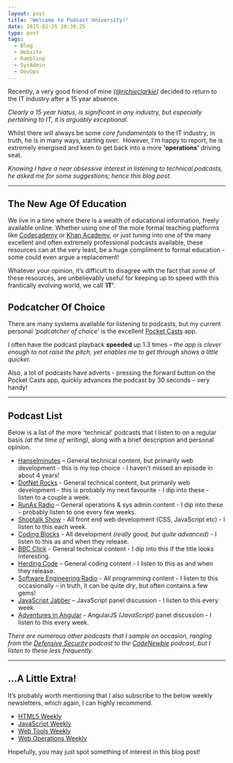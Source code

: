 ```yaml
---
layout: post
title: "Welcome to Podcast University!"
date: 2015-02-25 20:39:25
type: post
tags:
  - Blog
  - Website
  - Rambling
  - SysAdmin
  - DevOps
---
```


Recently, a very good friend of mine _(_[_@richieclarkie_](https://twitter.com/richieclarkie)_)_ decided to return to the IT industry after a 15 year absence.

_Clearly a 15 year hiatus, is significant in any industry, but especially pertaining to IT, it is arguably exceptional._

Whilst there will always be some _core fundamentals_ to the IT industry, in truth, he is in many ways, starting over.  However, I'm happy to report, he is extremely energised and keen to get back into a more **'operations'** driving seat.

_Knowing I have a near obsessive interest in listening to technical podcasts, he asked me for some suggestions; hence this blog post._

---

## The New Age Of Education

We live in a time where there is a wealth of educational information, freely available online. Whether using one of the more formal teaching platforms like [Codecademy](http://www.codecademy.com/) or [Khan Academy](https://www.khanacademy.org/), or just _tuning_ into one of the many excellent and often extremely professional podcasts available, these resources can at the very least, be a huge compliment to formal education - some could even argue a replacement!

Whatever your opinion, it’s difficult to disagree with the fact that _some_ of these resources, are unbelievably useful for keeping up to speed with this frantically evolving world, we call ‘**IT’**.

## Podcatcher Of Choice

There are many systems available for listening to podcasts, but my current personal _‘podcatcher of choice’_ is the excellent [Pocket Casts](http://www.shiftyjelly.com/pocketcasts) app.

I often have the podcast playback **speeded** up 1.3 times – _the app is clever_ _enough to not raise the pitch, yet enables me to get through shows a little quicker._

Also, a lot of podcasts have adverts - pressing the forward button on the Pocket Casts app, quickly advances the podcast by 30 seconds – very handy!

---

## Podcast List

Below is a list of the more 'technical' podcasts that I listen to on a regular basis _(at the time of writing),_ along with a brief description and personal opinion.

- [Hanselminutes](http://hanselminutes.com/) – General technical content, but primarily web development - this is my top choice - I haven't missed an episode in about 4 years!
- [DotNet Rocks](http://www.dotnetrocks.com/) - General technical content, but primarily web development - this is probably my next favourite - I dip into these - listen to a couple a week.
- [RunAs Radio](http://www.runasradio.com/) – General operations & sys admin content - I dip into these - probably listen to one every few weeks.
- [Shoptalk Show](http://shoptalkshow.com/) - All front end web development (CSS, JavaScript etc) - I listen to this each week.
- [Coding Blocks](http://www.codingblocks.net/) - All development _(really good, but quite advanced)_ - I listen to this as and when they release.
- [BBC Click](http://www.bbc.co.uk/podcasts/series/digitalp) - General technical content - I dip into this if the title looks interesting.
- [Herding Code](http://herdingcode.com/) – General coding content - I listen to this as and when they release.
- [Software Engineering Radio](http://www.se-radio.net/) - All programming content - I listen to this occasionally – in truth, it can be quite _dry_, but often contains a few gems!
- [JavaScript Jabber](http://devchat.tv/js-jabber/) – JavaScript panel discussion - I listen to this every week.
- [Adventures in Angular](http://devchat.tv/adventures-in-angular) - AngularJS _(JavaScript)_ panel discussion - I listen to this every week.

_There are numerous other podcasts that I sample on occasion, ranging from the_ [_Defensive Security_](http://www.defensivesecurity.org/) _podcast to the_ [_CodeNewbie_](http://www.codenewbie.org/) _podcast, but I listen to these less frequently._

---

## …A Little Extra!

It’s probably worth mentioning that I also subscribe to the below weekly newsletters, which again, I can highly recommend.

- [HTML5 Weekly](http://html5weekly.com/)
- [JavaScript Weekly](http://javascriptweekly.com/)
- [Web Tools Weekly](http://webtoolsweekly.com/)
- [Web Operations Weekly](http://webopsweekly.com/)

Hopefully, you may just spot something of interest in this blog post!
